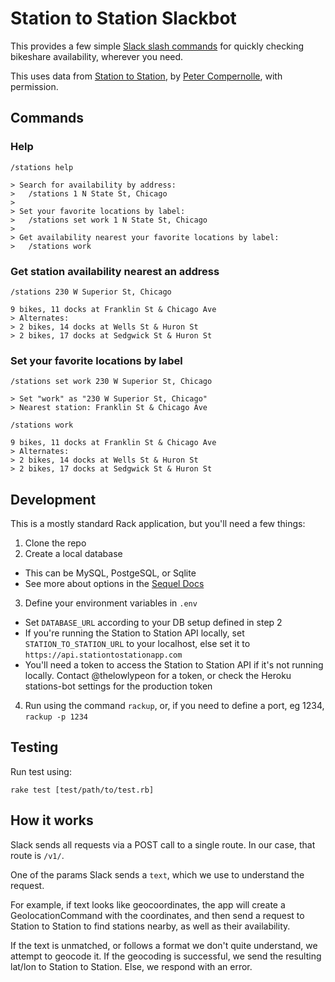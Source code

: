 # Station to Station Slackbot

This provides a few simple [Slack slash commands](https://api.slack.com/slash-commands)
for quickly checking bikeshare availability, wherever you need.

This uses data from [Station to Station](https://stationtostationapp.com), by [Peter Compernolle](https://github.com/thelowlypeon), with permission.

## Commands

### Help

```
/stations help

> Search for availability by address:
>   /stations 1 N State St, Chicago
> 
> Set your favorite locations by label:
>   /stations set work 1 N State St, Chicago
> 
> Get availability nearest your favorite locations by label:
>   /stations work
```

### Get station availability nearest an address

```
/stations 230 W Superior St, Chicago

9 bikes, 11 docks at Franklin St & Chicago Ave
> Alternates:
> 2 bikes, 14 docks at Wells St & Huron St
> 2 bikes, 17 docks at Sedgwick St & Huron St
```

### Set your favorite locations by label

```
/stations set work 230 W Superior St, Chicago

> Set "work" as "230 W Superior St, Chicago"
> Nearest station: Franklin St & Chicago Ave

/stations work

9 bikes, 11 docks at Franklin St & Chicago Ave
> Alternates:
> 2 bikes, 14 docks at Wells St & Huron St
> 2 bikes, 17 docks at Sedgwick St & Huron St
```

## Development

This is a mostly standard Rack application, but you'll need a few things:

1. Clone the repo
2. Create a local database
  * This can be MySQL, PostgeSQL, or Sqlite
  * See more about options in the [Sequel Docs](http://sequel.jeremyevans.net/rdoc/classes/Sequel.html#method-c-connect)
3. Define your environment variables in `.env`
  * Set `DATABASE_URL` according to your DB setup defined in step 2
  * If you're running the Station to Station API locally, set `STATION_TO_STATION_URL` to your localhost, else set it to `https://api.stationtostationapp.com`
  * You'll need a token to access the Station to Station API if it's not running locally. Contact @thelowlypeon for a token, or check the Heroku stations-bot settings for the production token
4. Run using the command `rackup`, or, if you need to define a port, eg 1234, `rackup -p 1234`

## Testing

Run test using:

```
rake test [test/path/to/test.rb]
```

## How it works

Slack sends all requests via a POST call to a single route. In our case, that route is `/v1/`.

One of the params Slack sends a `text`, which we use to understand the request.

For example, if text looks like geocoordinates, the app will create a GeolocationCommand with the coordinates,
and then send a request to Station to Station to find stations nearby, as well as their availability.

If the text is unmatched, or follows a format we don't quite understand, we attempt to geocode it.
If the geocoding is successful, we send the resulting lat/lon to Station to Station. Else, we respond with an error.
